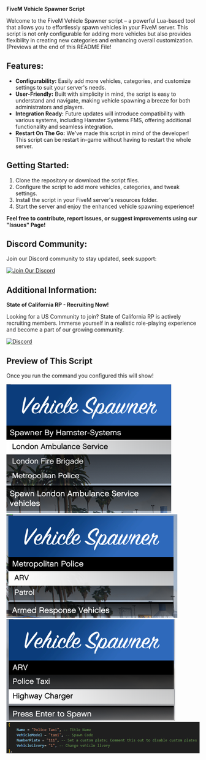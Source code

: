 **FiveM Vehicle Spawner Script**

Welcome to the FiveM Vehicle Spawner script – a powerful Lua-based tool that allows you to effortlessly spawn vehicles in your FiveM server. This script is not only configurable for adding more vehicles but also provides flexibility in creating new categories and enhancing overall customization. (Previews at the end of this README File!

## Features:

- **Configurability:** Easily add more vehicles, categories, and customize settings to suit your server's needs.
- **User-Friendly:** Built with simplicity in mind, the script is easy to understand and navigate, making vehicle spawning a breeze for both administrators and players.
- **Integration Ready:** Future updates will introduce compatibility with various systems, including Hamster Systems FMS, offering additional functionality and seamless integration.
- **Restart On The Go:** We've made this script in mind of the developer! This script can be restart in-game without having to restart the whole server.

## Getting Started:

1. Clone the repository or download the script files.
2. Configure the script to add more vehicles, categories, and tweak settings.
3. Install the script in your FiveM server's resources folder.
4. Start the server and enjoy the enhanced vehicle spawning experience!

**Feel free to contribute, report issues, or suggest improvements using our "Issues" Page!**

## Discord Community:

Join our Discord community to stay updated, seek support:

[![Join Our Discord](https://img.shields.io/badge/Join%20Our%20Discord-HamsterSystems-blue)](https://discord.gg/Dcgm56f89P)

## Additional Information:

**State of California RP - Recruiting Now!**

Looking for a US Community to join? State of California RP is actively recruiting members. Immerse yourself in a realistic role-playing experience and become a part of our growing community.

[![Discord](https://img.shields.io/badge/Join%20Now-SCRP%20Community-green)](https://discord.gg/bTBn5njQtW)

## Preview of This Script
Once you run the command you configured this will show!

![When the command is ran](https://github.com/Hamster-Systems/VehicleSpawner/blob/main/Preview/1.png)
![When the command is ran](https://github.com/Hamster-Systems/VehicleSpawner/blob/main/Preview/2.png)
![When the command is ran](https://github.com/Hamster-Systems/VehicleSpawner/blob/main/Preview/3.png)
![When the command is ran](https://github.com/Hamster-Systems/VehicleSpawner/blob/main/Preview/4.png)
